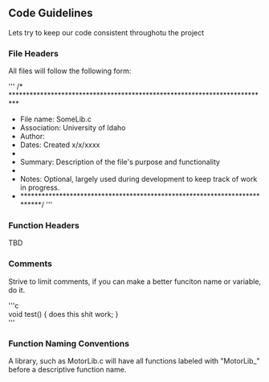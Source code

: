 ## Code Guidelines

Lets try to keep our code consistent throughotu the project

### File Headers

All files will follow the following form:

'''
/* **************************************************************************
 * File name:   SomeLib.c
 * Association: University of Idaho
 * Author:      
 * Dates:       Created x/x/xxxx
 * 
 * Summary:     Description of the file's purpose and functionality
 * 
 * Notes:       Optional, largely used during development to keep track of 
				work in progress.
 * **************************************************************************/
'''

### Function Headers

TBD

 
### Comments

Strive to limit comments, if you can make a better funciton name or variable, do it.

'''c	
void test()
{
	does this shit work;
}	
'''

### Function Naming Conventions

A library, such as MotorLib.c will have all functions labeled with "MotorLib_" before
a descriptive function name.